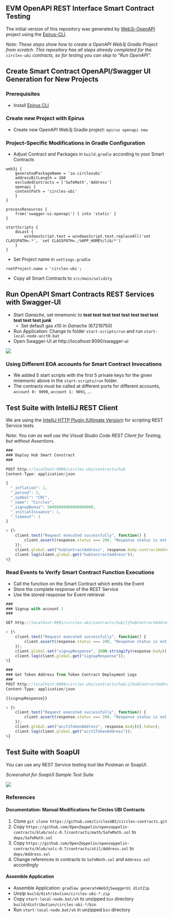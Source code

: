 ## EVM OpenAPI REST Interface Smart Contract Testing 

The initial version of this repository was generated by [Web3j-OpenAPI](https://docs.web3j.io/web3j_openapi) project using the [Epirus-CLI](https://docs.epirus.io/).

_Note: These steps show how to create a OpenAPI Web3j Gradle Project from scratch. This repository has all steps already completed for the `circles-ubi` contracts, so for testing you can skip to "Run OpenAPI"._

## Create Smart Contract OpenAPI/Swagger UI Generation for New Projects

### Prerequisites

* Install [Epirus CLI](https://github.com/epirus-io/epirus-cli)

### Create new Project with Epirus

* Create new OpenAPI Web3j Gradle project: `epirus openapi new`

### Project-Specific Modifications in Gradle Configuration

* Adjust Contract and Packages in `build.gradle` according to your Smart Contracts

```
web3j {
    generatedPackageName = 'io.circlesubi'
    addressBitLength = 160
    excludedContracts = ['SafeMath','Address']
    openapi {
    contextPath = 'circles-ubi'
    }
}

processResources {
    from('swagger-ui-openapi') { into 'static' }
}

startScripts {
    doLast {
        windowsScript.text = windowsScript.text.replaceAll('set CLASSPATH=.*', 'set CLASSPATH=.;%APP_HOME%/lib/*')
    }
}
```

* Set Project name in `settings.gradle`

`rootProject.name = 'circles-ubi';`

* Copy all Smart Contracts to `src/main/solidity`

## Run OpenAPI Smart Contracts REST Services with Swagger-UI

* Start _Ganache_, set mnemonic to **test test test test test test test test test test test junk**
   * Set default gas x10 in _Ganache_ (67219750)
* Run Application: Change to folder `start-scripts/run` and run `start-local-node-acct0.bat`
* Open Swagger-UI at http://localhost:9090/swagger-ui

![](https://i.imgur.com/JMhIR9A.png)

### Using Different EOA accounts for Smart Contract Invocations

* We added 5 start scripts with the first 5 private keys for the given mnemonic above in the `start-scripts/run` folder.
* The contracts must be called at different ports for different accounts, `account 0: 9090`, `account 1: 9091`, ...

## Test Suite with IntelliJ REST Client

We are using the [IntelliJ HTTP Plugin (Ultimate Version)](https://www.jetbrains.com/help/idea/http-client-in-product-code-editor.html) for scripting REST Service tests.

_Note: You can as well use the Visual Studio Code REST Client for Testing, but without Assertions._

```javascript
###
### Deploy Hub Smart Constract
###

POST http://localhost:9090/circles-ubi/contracts/hub
Content-Type: application/json

{
  "_inflation": 1,
  "_period": 1,
  "_symbol": "CRC",
  "_name": "Circles",
  "_signupBonus": 50000000000000000000,
  "_initialIssuance": 1,
  "_timeout": 1
}

> {%
    client.test("Request executed successfully", function() {
        client.assert(response.status === 200, "Response status is not 200");
    });
    client.global.set("hubContractAddress", response.body.contractAddress);
    client.log(client.global.get("hubContractAddress"));
%}
```

### Read Events to Verify Smart Contract Function Executions

* Call the function on the Smart Contract which emits the Event
* Store the complete response of the REST Service
* Use the stored response for Event retrieval

```javascript
###
### Signup with account 1
###

GET http://localhost:9091/circles-ubi/contracts/hub/{{hubContractAddress}}/signup

> {%
    client.test("Request executed successfully", function() {
        client.assert(response.status === 200, "Response status is not 200");
    });
    client.global.set("signupResponse", JSON.stringify(response.body));
    client.log(client.global.get("signupResponse"));
%}

###
### Get Token Address from Token Contract Deployment Logs
###
POST http://localhost:9090/circles-ubi/contracts/hub/{{hubContractAddress}}/events/signup
Content-Type: application/json

{{signupResponse}}

> {%
    client.test("Request executed successfully", function() {
        client.assert(response.status === 200, "Response status is not 200");
    });
    client.global.set("acct1TokenAddress", response.body[0].token);
    client.log(client.global.get("acct1TokenAddress"));
%}
```

## Test Suite with SoapUI

You can use any REST Service testing tool like Postman or SoapUI.

_Screenshot for SoapUI Sample Test Suite_

![](https://i.imgur.com/xKqaEQO.png)

### References

#### Documentation: Manual Modifications for Circles UBI Contracts

1. Clone `git clone https://github.com/CirclesUBI/circles-contracts.git`
2. Copy `https://github.com/OpenZeppelin/openzeppelin-contracts/blob/solc-0.7/contracts/math/SafeMath.sol` to `deps/SafeMath.sol`
3. Copy `https://github.com/OpenZeppelin/openzeppelin-contracts/blob/solc-0.7/contracts/util/Address.sol` to `deps/Address.sol`
4. Change references in contracts to `SafeMath.sol` and `Address.sol` accordingly

#### Assemble Application

* Assemble Application: `gradlew generateWeb3jSwaggerUi distZip`
* Unzip `build/distribution/circles-ubi-*.zip`
* Copy `start-local-node.bat/sh` to unzipped `bin` directory `build/distribution/circles-ubi-*/bin`
* Run `start-local-node.bat/sh` in unzipped `bin` directory
